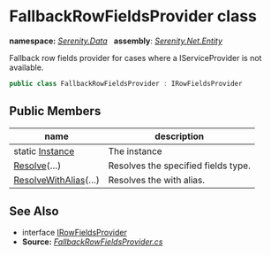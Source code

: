 # FallbackRowFieldsProvider class
**namespace:** *[Serenity.Data](../README.md#serenity.data-namespace)*   **assembly**: *[Serenity.Net.Entity](../README.md)*

Fallback row fields provider for cases where a IServiceProvider is not available.

```csharp
public class FallbackRowFieldsProvider : IRowFieldsProvider
```

## Public Members

| name | description |
| --- | --- |
| static [Instance](FallbackRowFieldsProvider/Instance.md) | The instance |
| [Resolve](FallbackRowFieldsProvider/Resolve.md)(…) | Resolves the specified fields type. |
| [ResolveWithAlias](FallbackRowFieldsProvider/ResolveWithAlias.md)(…) | Resolves the with alias. |

## See Also

* interface [IRowFieldsProvider](IRowFieldsProvider.md)
* **Source:** *[FallbackRowFieldsProvider.cs](https://github.com/serenity-is/Serenity/blob/master/src/Serenity.Net.Entity/Row/FallbackRowFieldsProvider.cs)*